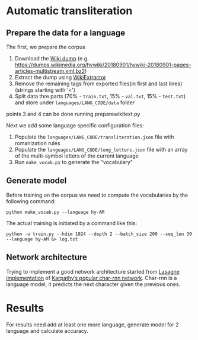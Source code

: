 # Automatic transliteration


## Prepare the data for a language

The first, we prepare the corpus

1. Download the [Wiki dump](https://dumps.wikimedia.org/hywiki/20180901/) (e.g. https://dumps.wikimedia.org/hywiki/20180901/hywiki-20180901-pages-articles-multistream.xml.bz2) 
2. Extract the dump using [WikiExtractor](https://github.com/attardi/wikiextractor)
3. Remove the remaining tags from exported files(in first and last lines) (strings starting with '<')
4. Split data thre parts (70% - `train.txt`, 15% - `val.txt`, 15% - `test.txt`) and store under `languages/LANG_CODE/data` folder

points 3 and 4 can be done running preparewikitext.py

Next we add some language specific configuration files:

1. Populate the `languages/LANG_CODE/transliteration.json` file with romanization rules
2. Populate the `languages/LANG_CODE/long_letters.json` file with an array of the multi-symbol letters of the current language
3. Run `make_vocab.py` to generate the "vocabulary"


## Generate model

Before training on the corpus we need to compute the vocabularies by the following command:

	python make_vocab.py --language hy-AM

The actual training is initiated by a command like this:

    python -u train.py --hdim 1024 --depth 2 --batch_size 200 --seq_len 30 --language hy-AM &> log.txt


## Network architecture

Trying to implement a good network architecture started from [Lasagne implementation](https://github.com/Lasagne/Recipes/blob/master/examples/lstm_text_generation.py) of [Karpathy’s popular char-rnn network](https://github.com/karpathy/char-rnn). Char-rnn is a language model, it predicts the next character given the previous ones.

# Results

For results need add at least one more language, generate model for 2 language and calculate accuracy.